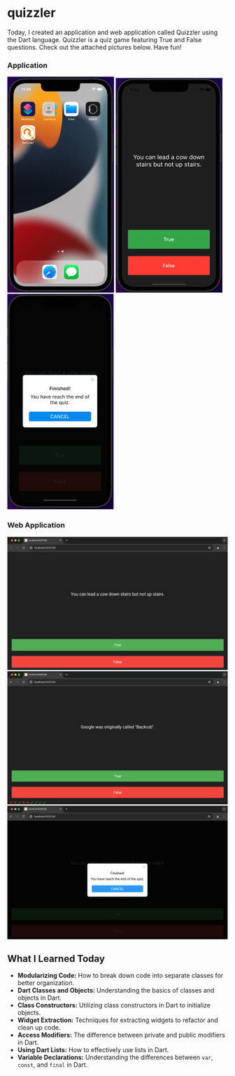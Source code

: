 # quizzler

Today, I created an application and web application called Quizzler using the Dart language. Quizzler is a quiz game featuring True and False questions. Check out the attached pictures below. Have fun!

### Application
![App Icon](MDImages/appIcon.jpg)
![App Start](MDImages/appQuiz.jpg)
![App Finish](MDImages/appFinished.jpg)

### Web Application
![Web Start](MDImages/webQuiz.jpg)
![Keep track of your score](MDImages/trackWep.jpg)
![Web Finish](MDImages/webDone.jpg)

## What I Learned Today

- **Modularizing Code:** How to break down code into separate classes for better organization.
- **Dart Classes and Objects:** Understanding the basics of classes and objects in Dart.
- **Class Constructors:** Utilizing class constructors in Dart to initialize objects.
- **Widget Extraction:** Techniques for extracting widgets to refactor and clean up code.
- **Access Modifiers:** The difference between private and public modifiers in Dart.
- **Using Dart Lists:** How to effectively use lists in Dart.
- **Variable Declarations:** Understanding the differences between `var`, `const`, and `final` in Dart.

